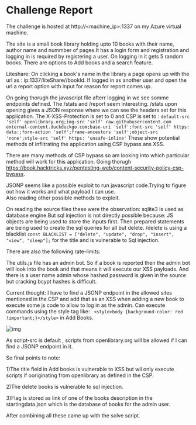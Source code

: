 <h1>Challenge Report</h1>

The challenge is hosted at http://<machine_ip>:1337 on my Azure virtual machine.

The site is a small book library holding upto 10 books with their name, author name and nummber of pages.It has a login form and registration and logging in is required by registering a user.
On logging in it gets 5 random books. There are options to Add books and a search feature.

Liteshare: On clicking a book's name in the library a page opens up with the url as : ip:1337/liteShare/<username>/bookId. 
If logged in as another user and open the url a report option with input for reason for report comes up.

On going thorugh the javascript file afterr logging in we see somme endpoints defined. The /stats and /report seem interesting. 
/stats upon opening gives a JSON response where we can see the headers set for this application.
The X-XSS-Protection is set to 0 and CSP is set to : ```default-src 'self' openlibrary.org;img-src 'self' raw.githubusercontent.com external-content.duckduckgo.com;base-uri 'self';font-src 'self' https: data:;form-action 'self';frame-ancestors 'self';object-src 'none';style-src 'self' https: 'unsafe-inline'```
These show potential methods of inflitrating the application using CSP bypass ans XSS.

There are many methods of CSP bypass so am looking into which particular method will work for this application.
Going thorugh https://book.hacktricks.xyz/pentesting-web/content-security-policy-csp-bypass.

JSONP seems like a possible exploit to run javascript code.Trying to figure out how it works and what payload I can use.	
Also reading other possible methods to exploit.

On reading the source files these were the observation:
sqlite3 is used as database engine.But sql injection is not directly possible because:
JS objects are being used to store the inputs first.
Then prepared statements are being used to create the sql queries for all but delete.
/delete is using a blacklist ```const BLACKLIST = ["delete", "update", "drop", "insert", "view", "sleep"];``` for the title and is vulnerable to Sql injection.

There are also the following rate-limits:

The utils.js file has an admin bot. So if a book is reported then the admin bot will look into the book and that means it will execute our XSS payloads.
And there is a user name admin whose hashed password is given in the source but cracking bcypt hashes is difficult.

Current thought: 
I have to find a JSONP endpoint in the allowed sites mentioned in the CSP and add that as an XSS when adding a new book to execute some js code to allow to log in as the admin.
Can execute commands using the style tag like:
``` <style>body {background-color: red !important;}</style>``` in Add Books.


![img](css.png)


As script-src is default , scripts from openlibrary.org will be allowed if I can find a JSONP endpoint in it.

So final points to note:

1)The title field in Add books is vulnerable to XSS but wil only execute scripts if ooriginating from openlibrary as defined in the CSP.

2)The delete books is vulnerable to sql injection.

3)Flag is stored as link of one of the books description in the startingdata.json which is the database of books for the admin user.

After combining all these came up with the solve script.
